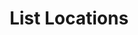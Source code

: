 ---
title: List Locations
excerpt: Returns a list of all Locations
api:
  file: sycle.json
  operationId: locationIndex
hidden: false
---